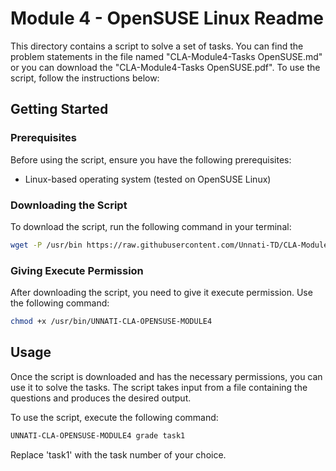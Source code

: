 
# Module 4 - OpenSUSE Linux Readme

This directory contains a script to solve a set of tasks. You can find the problem statements in the file named "CLA-Module4-Tasks OpenSUSE.md" or you can download the "CLA-Module4-Tasks OpenSUSE.pdf". To use the script, follow the instructions below:

## Getting Started

### Prerequisites

Before using the script, ensure you have the following prerequisites:

- Linux-based operating system (tested on OpenSUSE Linux)

### Downloading the Script

To download the script, run the following command in your terminal:

```bash
wget -P /usr/bin https://raw.githubusercontent.com/Unnati-TD/CLA-Modules/main/Module3/OpenSUSE_Linux/UNNATI-CLA-OPENSUSE-MODULE4
```

### Giving Execute Permission

After downloading the script, you need to give it execute permission. Use the following command:

```bash
chmod +x /usr/bin/UNNATI-CLA-OPENSUSE-MODULE4
```

## Usage

Once the script is downloaded and has the necessary permissions, you can use it to solve the tasks. The script takes input from a file containing the questions and produces the desired output.

To use the script, execute the following command:

```bash
UNNATI-CLA-OPENSUSE-MODULE4 grade task1
```

Replace 'task1' with the task number of your choice.
